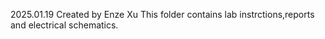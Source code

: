 2025.01.19
Created by Enze Xu
This folder contains lab instrctions,reports and electrical schematics.
